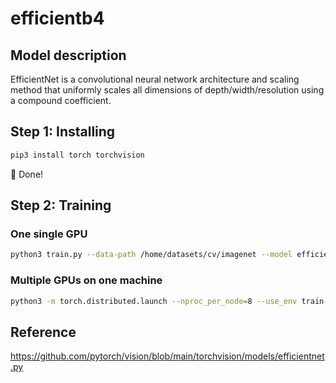 # efficientb4
## Model description
EfficientNet is a convolutional neural network architecture and scaling method that uniformly scales all dimensions of depth/width/resolution using a compound coefficient.
## Step 1: Installing
```bash
pip3 install torch torchvision
```
:beers: Done!

## Step 2: Training
### One single GPU
```bash
python3 train.py --data-path /home/datasets/cv/imagenet --model efficientnet_b4 --batch-size 128
```
### Multiple GPUs on one machine
```bash
python3 -m torch.distributed.launch --nproc_per_node=8 --use_env train.py --data-path /home/datasets/cv/imagenet --model efficientnet_b4 --batch-size 128
```

## Reference
https://github.com/pytorch/vision/blob/main/torchvision/models/efficientnet.py
